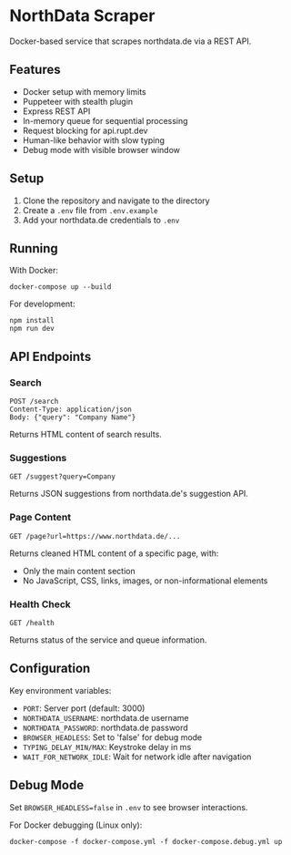 # NorthData Scraper

Docker-based service that scrapes northdata.de via a REST API.

## Features

- Docker setup with memory limits
- Puppeteer with stealth plugin
- Express REST API
- In-memory queue for sequential processing
- Request blocking for api.rupt.dev
- Human-like behavior with slow typing
- Debug mode with visible browser window

## Setup

1. Clone the repository and navigate to the directory
2. Create a `.env` file from `.env.example`
3. Add your northdata.de credentials to `.env`

## Running

With Docker:
```
docker-compose up --build
```

For development:
```
npm install
npm run dev
```

## API Endpoints

### Search
```
POST /search
Content-Type: application/json
Body: {"query": "Company Name"}
```
Returns HTML content of search results.

### Suggestions
```
GET /suggest?query=Company
```
Returns JSON suggestions from northdata.de's suggestion API.

### Page Content
```
GET /page?url=https://www.northdata.de/...
```
Returns cleaned HTML content of a specific page, with:
- Only the main content section
- No JavaScript, CSS, links, images, or non-informational elements

### Health Check
```
GET /health
```
Returns status of the service and queue information.

## Configuration

Key environment variables:
- `PORT`: Server port (default: 3000)
- `NORTHDATA_USERNAME`: northdata.de username
- `NORTHDATA_PASSWORD`: northdata.de password
- `BROWSER_HEADLESS`: Set to 'false' for debug mode
- `TYPING_DELAY_MIN/MAX`: Keystroke delay in ms
- `WAIT_FOR_NETWORK_IDLE`: Wait for network idle after navigation

## Debug Mode

Set `BROWSER_HEADLESS=false` in `.env` to see browser interactions.

For Docker debugging (Linux only):
```
docker-compose -f docker-compose.yml -f docker-compose.debug.yml up
```
